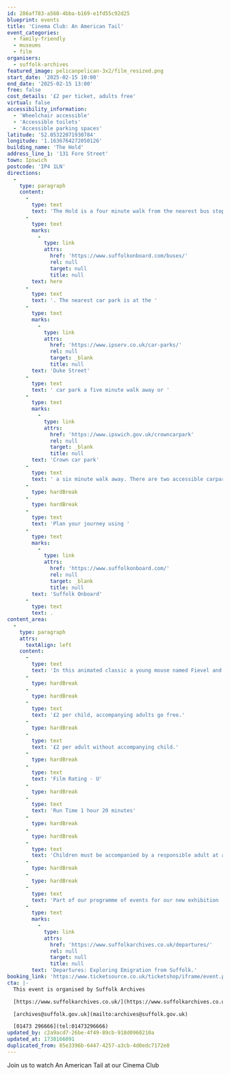 ```yaml
---
id: 286af783-a560-4bba-b169-e1fd55c92d25
blueprint: events
title: 'Cinema Club: An American Tail'
event_categories:
  - family-friendly
  - museums
  - film
organisers:
  - suffolk-archives
featured_image: pelicanpelican-3x2/film_resized.png
start_date: '2025-02-15 10:00'
end_date: '2025-02-15 13:00'
free: false
cost_details: '£2 per ticket, adults free'
virtual: false
accessibility_information:
  - 'Wheelchair accessible'
  - 'Accessible toilets'
  - 'Accessible parking spaces'
latitude: '52.05322071930784'
longitude: '1.1636764272050126'
building_name: 'The Hold'
address_line_1: '131 Fore Street'
town: Ipswich
postcode: 'IP4 1LN'
directions:
  -
    type: paragraph
    content:
      -
        type: text
        text: 'The Hold is a four minute walk from the nearest bus stop - see the latest bus timetables '
      -
        type: text
        marks:
          -
            type: link
            attrs:
              href: 'https://www.suffolkonboard.com/buses/'
              rel: null
              target: null
              title: null
        text: here
      -
        type: text
        text: '. The nearest car park is at the '
      -
        type: text
        marks:
          -
            type: link
            attrs:
              href: 'https://www.ipserv.co.uk/car-parks/'
              rel: null
              target: _blank
              title: null
        text: 'Duke Street'
      -
        type: text
        text: ' car park a five minute walk away or '
      -
        type: text
        marks:
          -
            type: link
            attrs:
              href: 'https://www.ipswich.gov.uk/crowncarpark'
              rel: null
              target: _blank
              title: null
        text: 'Crown car park'
      -
        type: text
        text: ' a six minute walk away. There are two accessible carpark spaces for blue badge holders in The Hold car park.'
      -
        type: hardBreak
      -
        type: hardBreak
      -
        type: text
        text: 'Plan your journey using '
      -
        type: text
        marks:
          -
            type: link
            attrs:
              href: 'https://www.suffolkonboard.com/'
              rel: null
              target: _blank
              title: null
        text: 'Suffolk Onboard'
      -
        type: text
        text: .
content_area:
  -
    type: paragraph
    attrs:
      textAlign: left
    content:
      -
        type: text
        text: 'In this animated classic a young mouse named Fievel and his family emigrate to the United States, but during a bad storm Fievel is thrown overboard and must make his own way to New York along with some unlikely friends, in search of his family.'
      -
        type: hardBreak
      -
        type: hardBreak
      -
        type: text
        text: '£2 per child, accompanying adults go free.'
      -
        type: hardBreak
      -
        type: text
        text: '£2 per adult without accompanying child.'
      -
        type: hardBreak
      -
        type: text
        text: 'Film Rating - U'
      -
        type: hardBreak
      -
        type: text
        text: 'Run Time 1 hour 20 minutes'
      -
        type: hardBreak
      -
        type: hardBreak
      -
        type: text
        text: 'Children must be accompanied by a responsible adult at all times.'
      -
        type: hardBreak
      -
        type: hardBreak
      -
        type: text
        text: 'Part of our programme of events for our new exhibition '
      -
        type: text
        marks:
          -
            type: link
            attrs:
              href: 'https://www.suffolkarchives.co.uk/departures/'
              rel: null
              target: null
              title: null
        text: 'Departures: Exploring Emigration from Suffolk.'
booking_link: 'https://www.ticketsource.co.uk/ticketshop/iframe/event.php?eventhash=e-zvvxqr&target=&iframe=true'
cta: |-
  This event is organised by Suffolk Archives

  [https://www.suffolkarchives.co.uk/](https://www.suffolkarchives.co.uk/)

  [archives@suffolk.gov.uk](mailto:archives@suffolk.gov.uk)

  [01473 296666](tel:01473296666)
updated_by: c2a9acd7-26be-4f49-89cb-918d0960210a
updated_at: 1738166091
duplicated_from: 85e3396b-6447-4257-a3cb-4d0edc7172e0
---
```

Join us to watch An American Tail at our Cinema Club